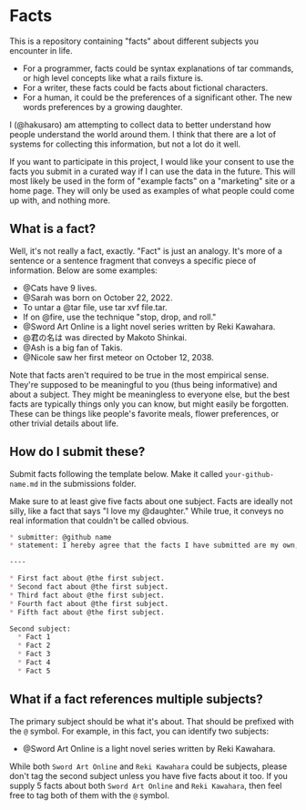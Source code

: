 # Facts

This is a repository containing "facts" about different subjects you encounter in life.

* For a programmer, facts could be syntax explanations of tar commands, or high level concepts like what a rails fixture is.
* For a writer, these facts could be facts about fictional characters.
* For a human, it could be the preferences of a significant other. The new words preferences by a growing daughter.

I (@hakusaro) am attempting to collect data to better understand how people understand the world around them. I think that there are a lot of systems for collecting this information, but not a lot do it well.

If you want to participate in this project, I would like your consent to use the facts you submit in a curated way if I can use the data in the future. This will most likely be used in the form of "example facts" on a "marketing" site or a home page. They will only be used as examples of what people could come up with, and nothing more.

## What is a fact?

Well, it's not really a fact, exactly. "Fact" is just an analogy. It's more of a sentence or a sentence fragment that conveys a specific piece of information. Below are some examples:

* @Cats have 9 lives.
* @Sarah was born on October 22, 2022.
* To untar a @tar file, use tar xvf file.tar.
* If on @fire, use the technique "stop, drop, and roll."
* @Sword Art Online is a light novel series written by Reki Kawahara.
* @君の名は was directed by Makoto Shinkai.
* @Ash is a big fan of Takis.
* @Nicole saw her first meteor on October 12, 2038.

Note that facts aren't required to be true in the most empirical sense. They're supposed to be meaningful to you (thus being informative) and about a subject. They might be meaningless to everyone else, but the best facts are typically things only you can know, but might easily be forgotten. These can be things like people's favorite meals, flower preferences, or other trivial details about life.

## How do I submit these?

Submit facts following the template below. Make it called ```your-github-name.md``` in the submissions folder.

Make sure to at least give five facts about one subject. Facts are ideally not silly, like a fact that says "I love my @daughter." While true, it conveys no real information that couldn't be called obvious.

```markdown
* submitter: @github name
* statement: I hereby agree that the facts I have submitted are my own, and that I grant a license for Pryaxis Limited, or designated entities by Pryaxis Limited, the ability to use this data in a way to promote future Pryaxis services.

----

* First fact about @the first subject.
* Second fact about @the first subject.
* Third fact about @the first subject.
* Fourth fact about @the first subject.
* Fifth fact about @the first subject.

Second subject:
  * Fact 1
  * Fact 2
  * Fact 3
  * Fact 4
  * Fact 5
```

## What if a fact references multiple subjects?

The primary subject should be what it's about. That should be prefixed with the ```@``` symbol. For example, in this fact, you can identify two subjects:

* @Sword Art Online is a light novel series written by Reki Kawahara.

While both ```Sword Art Online``` and ```Reki Kawahara``` could be subjects, please don't tag the second subject unless you have five facts about it too. If you supply 5 facts about both ```Sword Art Online``` and ```Reki Kawahara```, then feel free to tag both of them with the ```@``` symbol.